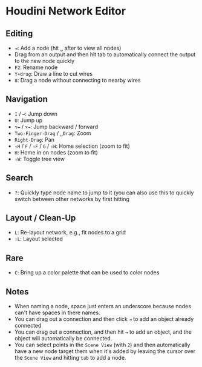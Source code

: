 # Houdini Network Editor

## Editing

- `⇥`: Add a node (hit `␣` after to view all nodes)
- Drag from an output and then hit tab to automatically connect the output to the new node quickly
- `F2`: Rename node
- `Y+drag`: Draw a line to cut wires
- `8`: Drag a node without connecting to nearby wires

## Navigation

- `I` / `↩`: Jump down
- `U`: Jump up
- `⌥←` / `⌥→`: Jump backward / forward
- `Two-Finger-Drag` / `␣Drag`: Zoom
- `Right-Drag`: Pan
- `⇧H` / `F` / `⇧F` / `G` / `⇧H`: Home selection (zoom to fit)
- `H`: Home in on nodes (zoom to fit)
- `⇧W`: Toggle tree view

## Search

- `?`: Quickly type node name to jump to it (you can also use this to quickly switch between other networks by first hitting

## Layout / Clean-Up

- `L`: Re-layout network, e.g., fit nodes to a grid
- `⇧L`: Layout selected

## Rare

- `C`: Bring up a color palette that can be used to color nodes

## Notes

- When naming a node, space just enters an underscore because nodes can't have spaces in there names.
- You can drag out a connection and then click `⇥` to add an object already connected
- You can drag out a connection, and then hit `⇥` to add an object, and the object will automatically be connected.
- You can select points in the `Scene View` (with `2`) and then automatically have a new node target them when it's added by leaving the cursor over the `Scene View` and hitting `tab` to add a node.
